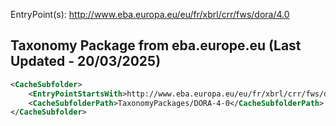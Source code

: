 EntryPoint(s): http://www.eba.europa.eu/eu/fr/xbrl/crr/fws/dora/4.0
## Taxonomy Package from eba.europe.eu (Last Updated - 20/03/2025)

```xml
<CacheSubfolder>
    <EntryPointStartsWith>http://www.eba.europa.eu/eu/fr/xbrl/crr/fws/dora/4.0</EntryPointStartsWith>
    <CacheSubfolderPath>TaxonomyPackages/DORA-4-0</CacheSubfolderPath>
</CacheSubfolder>
```